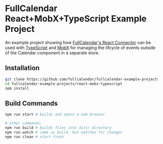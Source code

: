 # FullCalendar React+MobX+TypeScript Example Project

An example project showing how [FullCalendar's React Connector](https://fullcalendar.io/docs/react) can be used with [TypeScript](https://www.typescriptlang.org/) and [MobX](https://mobx.js.org/) for managing the lifcycle of events outside of the Calendar component in a separate store.

## Installation

```bash
git clone https://github.com/fullcalendar/fullcalendar-example-projects.git
cd fullcalendar-example-projects/react-mobx-typescript
npm install
```

## Build Commands

```bash
npm run start # builds and opens a web browser

# other commands:
npm run build # builds files into dist/ directory
npm run watch # same as build, but watches for changes
npm run clean # start fresh
```
